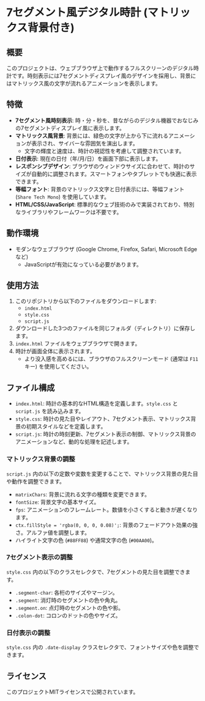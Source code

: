 # 7セグメント風デジタル時計 (マトリックス背景付き)

## 概要

このプロジェクトは、ウェブブラウザ上で動作するフルスクリーンのデジタル時計です。時刻表示には7セグメントディスプレイ風のデザインを採用し、背景にはマトリックス風の文字が流れるアニメーションを表示します。

## 特徴

* **7セグメント風時刻表示**: 時・分・秒を、昔ながらのデジタル機器でおなじみの7セグメントディスプレイ風に表示します。
* **マトリックス風背景**: 背景には、緑色の文字が上から下に流れるアニメーションが表示され、サイバーな雰囲気を演出します。
    * 文字の輝度と速度は、時計の視認性を考慮して調整されています。
* **日付表示**: 現在の日付（年/月/日）を画面下部に表示します。
* **レスポンシブデザイン**: ブラウザのウィンドウサイズに合わせて、時計のサイズが自動的に調整されます。スマートフォンやタブレットでも快適に表示できます。
* **等幅フォント**: 背景のマトリックス文字と日付表示には、等幅フォント (`Share Tech Mono`) を使用しています。
* **HTML/CSS/JavaScript**: 標準的なウェブ技術のみで実装されており、特別なライブラリやフレームワークは不要です。

## 動作環境

* モダンなウェブブラウザ (Google Chrome, Firefox, Safari, Microsoft Edgeなど)
    * JavaScriptが有効になっている必要があります。

## 使用方法

1.  このリポジトリから以下のファイルをダウンロードします:
    * `index.html`
    * `style.css`
    * `script.js`
2.  ダウンロードした3つのファイルを同じフォルダ（ディレクトリ）に保存します。
3.  `index.html` ファイルをウェブブラウザで開きます。
4.  時計が画面全体に表示されます。
    * より没入感を高めるには、ブラウザのフルスクリーンモード (通常は `F11` キー) を使用してください。

## ファイル構成

* `index.html`: 時計の基本的なHTML構造を定義します。`style.css` と `script.js` を読み込みます。
* `style.css`: 時計の見た目やレイアウト、7セグメント表示、マトリックス背景の初期スタイルなどを定義します。
* `script.js`: 時計の時刻更新、7セグメント表示の制御、マトリックス背景のアニメーションなど、動的な処理を記述します。

### マトリックス背景の調整

`script.js` 内の以下の定数や変数を変更することで、マトリックス背景の見た目や動作を調整できます。

* `matrixChars`: 背景に流れる文字の種類を変更できます。
* `fontSize`: 背景文字の基本サイズ。
* `fps`: アニメーションのフレームレート。数値を小さくすると動きが遅くなります。
* `ctx.fillStyle = 'rgba(0, 0, 0, 0.08)';`: 背景のフェードアウト効果の強さ。アルファ値を調整します。
* ハイライト文字の色 (`#88FF88`) や通常文字の色 (`#00AA00`)。

### 7セグメント表示の調整

`style.css` 内の以下のクラスセレクタで、7セグメントの見た目を調整できます。

* `.segment-char`: 各桁のサイズやマージン。
* `.segment`: 消灯時のセグメントの色や角丸。
* `.segment.on`: 点灯時のセグメントの色や影。
* `.colon-dot`: コロンのドットの色やサイズ。

### 日付表示の調整

`style.css` 内の `.date-display` クラスセレクタで、フォントサイズや色を調整できます。

## ライセンス

このプロジェクトMITライセンスで公開されています。
